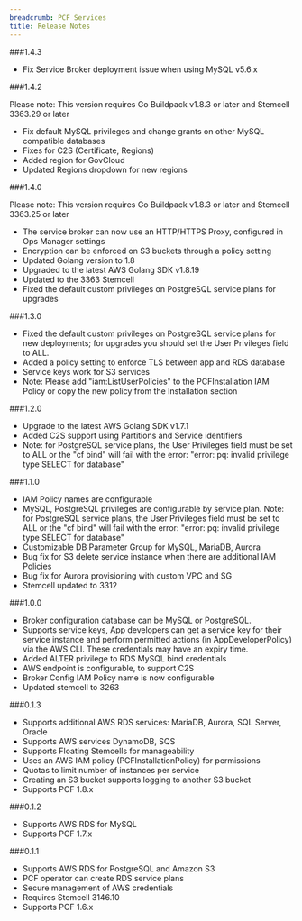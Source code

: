 ```yaml
---
breadcrumb: PCF Services
title: Release Notes
---
```


###1.4.3

* Fix Service Broker deployment issue when using MySQL v5.6.x

###1.4.2

Please note: This version requires Go Buildpack v1.8.3 or later and Stemcell 3363.29 or later

* Fix default MySQL privileges and change grants on other MySQL compatible databases
* Fixes for C2S (Certificate, Regions)
* Added region for GovCloud
* Updated Regions dropdown for new regions


###1.4.0

Please note: This version requires Go Buildpack v1.8.3 or later and Stemcell 3363.25 or later

* The service broker can now use an HTTP/HTTPS Proxy, configured in Ops Manager settings
* Encryption can be enforced on S3 buckets through a policy setting
* Updated Golang version to 1.8
* Upgraded to the latest AWS Golang SDK v1.8.19
* Updated to the 3363 Stemcell
* Fixed the default custom privileges on PostgreSQL service plans for upgrades

 

###1.3.0

* Fixed the default custom privileges on PostgreSQL service plans for new deployments; for upgrades you should set the User Privileges field to ALL. 
* Added a policy setting to enforce TLS between app and RDS database
* Service keys work for S3 services
* Note: Please add  "iam:ListUserPolicies" to the PCFInstallation IAM Policy or copy the new policy from the Installation section

###1.2.0

* Upgrade to the latest AWS Golang SDK v1.7.1
* Added C2S support using Partitions and Service identifiers
* Note: for PostgreSQL service plans, the User Privileges field must be set to ALL or the "cf bind" will fail with the error: "error: pq: invalid privilege type SELECT for database"

###1.1.0

* IAM Policy names are configurable
* MySQL, PostgreSQL privileges are configurable by service plan. Note: for PostgreSQL service plans, the User Privileges field must be set to ALL or the "cf bind" will fail with the error: "error: pq: invalid privilege type SELECT for database"
* Customizable DB Parameter Group for MySQL, MariaDB, Aurora
* Bug fix for S3 delete service instance when there are additional IAM Policies
* Bug fix for Aurora provisioning with custom VPC and SG
* Stemcell updated to 3312

###1.0.0

* Broker configuration database can be MySQL or PostgreSQL. 
* Supports service keys, App developers can get a service key for their service instance and perform permitted actions (in AppDeveloperPolicy) via the AWS CLI. These credentials may have an expiry time.
* Added ALTER privilege to RDS MySQL bind credentials
* AWS endpoint is configurable, to support C2S
* Broker Config IAM Policy name is now configurable
* Updated stemcell to 3263


###0.1.3

* Supports additional AWS RDS services: MariaDB, Aurora, SQL Server, Oracle
* Supports AWS services DynamoDB, SQS
* Supports Floating Stemcells for manageability
* Uses an AWS IAM policy (PCFInstallationPolicy) for permissions
* Quotas to limit number of instances per service
* Creating an S3 bucket supports logging to another S3 bucket
* Supports PCF 1.8.x


###0.1.2


* Supports AWS RDS for MySQL
* Supports PCF 1.7.x


###0.1.1


* Supports AWS RDS for PostgreSQL and Amazon S3
* PCF operator can create RDS service plans
* Secure management of AWS credentials
* Requires Stemcell 3146.10
* Supports PCF 1.6.x


